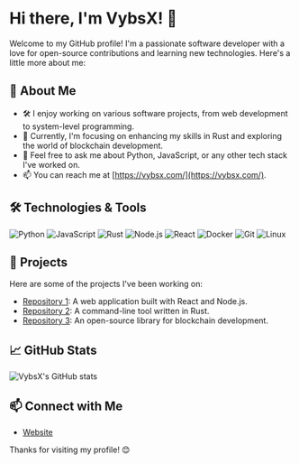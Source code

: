 # Hi there, I'm VybsX! 👋

Welcome to my GitHub profile! I'm a passionate software developer with a love for open-source contributions and learning new technologies. Here's a little more about me:

## 🚀 About Me

- 🛠️ I enjoy working on various software projects, from web development to system-level programming.
- 🌱 Currently, I'm focusing on enhancing my skills in Rust and exploring the world of blockchain development.
- 💬 Feel free to ask me about Python, JavaScript, or any other tech stack I've worked on.
- 📫 You can reach me at [https://vybsx.com/](https://vybsx.com/).

## 🛠️ Technologies & Tools

![Python](https://img.shields.io/badge/-Python-3776AB?style=flat&logo=python&logoColor=white)
![JavaScript](https://img.shields.io/badge/-JavaScript-F7DF1E?style=flat&logo=javascript&logoColor=black)
![Rust](https://img.shields.io/badge/-Rust-000000?style=flat&logo=rust&logoColor=white)
![Node.js](https://img.shields.io/badge/-Node.js-339933?style=flat&logo=node.js&logoColor=white)
![React](https://img.shields.io/badge/-React-61DAFB?style=flat&logo=react&logoColor=black)
![Docker](https://img.shields.io/badge/-Docker-2496ED?style=flat&logo=docker&logoColor=white)
![Git](https://img.shields.io/badge/-Git-F05032?style=flat&logo=git&logoColor=white)
![Linux](https://img.shields.io/badge/-Linux-FCC624?style=flat&logo=linux&logoColor=black)

## 🔧 Projects

Here are some of the projects I've been working on:

- [Repository 1](https://github.com/VybsX/repository-1): A web application built with React and Node.js.
- [Repository 2](https://github.com/VybsX/repository-2): A command-line tool written in Rust.
- [Repository 3](https://github.com/VybsX/repository-3): An open-source library for blockchain development.

## 📈 GitHub Stats

![VybsX's GitHub stats](https://github-readme-stats.vercel.app/api?username=VybsX&show_icons=true&theme=radical)

## 📫 Connect with Me

- [Website](https://vybsx.com/)

Thanks for visiting my profile! 😊
